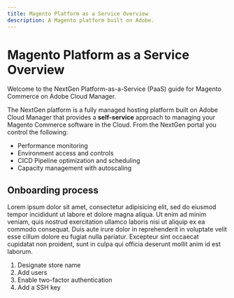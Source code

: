 ```yaml
---
title: Magento Platform as a Service Overview
description: A Magento platform built on Adobe.
---
```


# Magento Platform as a Service Overview

Welcome to the NextGen Platform-as-a-Service (PaaS) guide for Magento Commerce on Adobe Cloud Manager.

The NextGen platform is a fully managed hosting platform built on Adobe Cloud Manager that provides a **self-service** approach to managing your Magento Commerce software in the Cloud. From the NextGen portal you control the following:

- Performance monitoring
- Environment access and controls
- CICD Pipeline optimization and scheduling
- Capacity management with autoscaling

## Onboarding process

Lorem ipsum dolor sit amet, consectetur adipisicing elit, sed do eiusmod tempor incididunt ut labore et dolore magna aliqua. Ut enim ad minim veniam, quis nostrud exercitation ullamco laboris nisi ut aliquip ex ea commodo consequat. Duis aute irure dolor in reprehenderit in voluptate velit esse cillum dolore eu fugiat nulla pariatur. Excepteur sint occaecat cupidatat non proident, sunt in culpa qui officia deserunt mollit anim id est laborum.

1. Designate store name
1. Add users
1. Enable two-factor authentication
1. Add a SSH key
